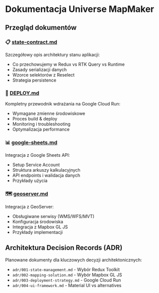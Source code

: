 # Dokumentacja Universe MapMaker

## Przegląd dokumentów

### 📋 [state-contract.md](./state-contract.md)
Szczegółowy opis architektury stanu aplikacji:
- Co przechowujemy w Redux vs RTK Query vs Runtime
- Zasady serializacji danych
- Wzorce selektorów z Reselect
- Strategia persistence

### 🚀 [DEPLOY.md](./DEPLOY.md)
Kompletny przewodnik wdrażania na Google Cloud Run:
- Wymagane zmienne środowiskowe
- Proces build & deploy
- Monitoring i troubleshooting
- Optymalizacja performance

### 📊 [google-sheets.md](./google-sheets.md)
Integracja z Google Sheets API:
- Setup Service Account
- Struktura arkuszy kalkulacyjnych
- API endpoints i walidacja danych
- Przykłady użycia

### 🗺️ [geoserver.md](./geoserver.md)
Integracja z GeoServer:
- Obsługiwane serwisy (WMS/WFS/MVT)
- Konfiguracja środowiska
- Integracja z Mapbox GL JS
- Przykłady implementacji

## Architektura Decision Records (ADR)

Planowane dokumenty dla kluczowych decyzji architektonicznych:
- `adr/001-state-management.md` - Wybór Redux Toolkit
- `adr/002-mapping-solution.md` - Wybór Mapbox GL JS
- `adr/003-deployment-strategy.md` - Google Cloud Run
- `adr/004-ui-framework.md` - Material UI vs alternatives
